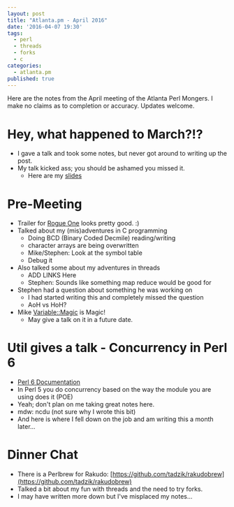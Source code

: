 ```yaml
---
layout: post
title: "Atlanta.pm - April 2016"
date: '2016-04-07 19:30'
tags:
  - perl
  - threads
  - forks
  - c
categories:
  - atlanta.pm
published: true
---
```


Here are the notes from the April meeting of the Atlanta Perl Mongers. I make no claims as to completion or accuracy. Updates welcome.

# Hey, what happened to March?!?
- I gave a talk and took some notes, but never got around to writing up the post.
- My talk kicked ass; you should be ashamed you missed it.
  - Here are my [slides](https://goo.gl/Dif0ku)

# Pre-Meeting
- Trailer for [Rogue One](https://www.youtube.com/watch?v=Wji-BZ0oCwg) looks pretty good. :)
- Talked about my (mis)adventures in C programming
  - Doing BCD (Binary Coded Decmile) reading/writing
  - character arrays are being overwritten
  - Mike/Stephen: Look at the symbol table
  - Debug it
- Also talked some about my adventures in threads
  - ADD LINKS Here
  - Stephen: Sounds like something map reduce would be good for
- Stephen had a question about something he was working on
  - I had started writing this and completely missed the question
  - AoH vs HoH?
- Mike [Variable::Magic](https://metacpan.org/pod/Variable::Magic) is Magic!
  - May give a talk on it in a future date.

# Util gives a talk - Concurrency in Perl 6
- [Perl 6 Documentation](https://doc.perl6.org/language/concurrency)
- In Perl 5 you do concurrency based on the way the module you are using does it (POE)
- Yeah; don't plan on me taking great notes here.
- mdw: ncdu (not sure why I wrote this bit)
- And here is where I fell down on the job and am writing this a month later...

# Dinner Chat
- There is a Perlbrew for Rakudo: [https://github.com/tadzik/rakudobrew](https://github.com/tadzik/rakudobrew)
- Talked a bit about my fun with threads and the need to try forks.
- I may have written more down but I've misplaced my notes...
